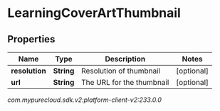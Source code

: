 # LearningCoverArtThumbnail


## Properties

| Name | Type | Description | Notes |
| ------------ | ------------- | ------------- | ------------- |
| **resolution** | **String** | Resolution of thumbnail |  [optional] |
| **url** | **String** | The URL for the thumbnail |  [optional] |




_com.mypurecloud.sdk.v2:platform-client-v2:233.0.0_
